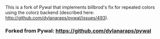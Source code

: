 This is a fork of Pywal that implements billbrod's fix for repeated colors using the colorz backend (described here: http://github.com/dylanaraps/pywal/issues/493).

### Forked from Pywal: https://github.com/dylanaraps/pywal
